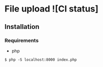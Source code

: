 # File upload ![CI status]

## Installation 

### Requirements
* php

`$ php -S localhost:8000 index.php`